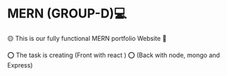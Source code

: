 # MERN (GROUP-D)💻
🟡 This is our fully functional MERN portfolio Website 🚀

 ⭕️ The task is creating (Front with react )
 ⭕️ (Back with node, mongo and Express)



